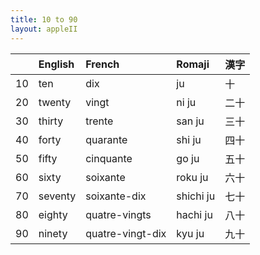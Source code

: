 ```yaml
---
title: 10 to 90
layout: appleII
---
```


|     | English | French           | Romaji    | 漢字 |
|----:|:--------|:-----------------|:----------|:-----|
|  10 | ten     | dix              | ju        | 十   |
|  20 | twenty  | vingt            | ni ju     | 二十 |
|  30 | thirty  | trente           | san ju    | 三十 |
|  40 | forty   | quarante         | shi ju    | 四十 |
|  50 | fifty   | cinquante        | go ju     | 五十 |
|  60 | sixty   | soixante         | roku ju   | 六十 |
|  70 | seventy | soixante-dix     | shichi ju | 七十 |
|  80 | eighty  | quatre-vingts    | hachi ju  | 八十 |
|  90 | ninety  | quatre-vingt-dix | kyu ju    | 九十 |
